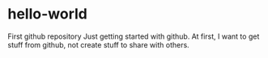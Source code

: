 # hello-world
First github repository
Just getting started with github. At first, I want to get stuff from github, not create stuff to share with others.
